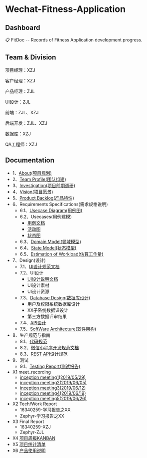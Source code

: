 # Wechat-Fitness-Application

## Dashboard

📋 FitDoc -- Records of Fitness Application development progress.

## Team & Division

项目经理：XZJ

客户经理：XZJ

产品经理：ZJL

UI设计：ZJL

前端：ZJL、XZJ

后端开发：ZJL、XZJ

数据库：XZJ

QA工程师：XZJ

## Documentation

* 1、[About(项目规划)](/Report/Documents/About.md)
* 2、[Team Profile(团队组建)](/Report/Documents/TeamProfile.md)
* 3、[Investigation(项目前期调研)](/Report/Documents/Investigation.md)
* 4、[Vision(项目愿景)](/Report/Documents/Vision.md)
* 5、[Product Backlog(产品特性)](/Report/Documents/ProductBacklog.md)
* 6、Requirements Specifications(需求规格说明)
  * 6.1、[Usecase Diagram(用例图)](/Report/Documents/RequirementsSpecifications/UsecaseDiagram.md)
  * 6.2、Usecases(用例建模)
    * [用例文档](/Report/Documents/RequirementsSpecifications/UsecaseDoc.md)
    * [活动图](/Report/Documents/RequirementsSpecifications/活动图.md)
    * [状态图](/Report/Documents/RequirementsSpecifications/状态图.md)
  * 6.3、[Domain Model(领域模型)](/Report/Documents/RequirementsSpecifications/DomainModel.md)
  * 6.4、[State Model(状态模型)](/Report/Documents/RequirementsSpecifications/StateModel.md)
  * 6.5、[Estimation of Workload(估算工作量)](/Report/Documents/RequirementsSpecifications/EstimationOfWorkloads.md)
* 7、Design(设计)
  * 7.1、[UI设计规范文档](/Report/Documents/Design/UIBacklog.md)
  * 7.2、UI设计
    * [UI设计说明文档](/Report/Documents/Design/UIDesignSpecifications.md)
    * UI设计素材
    * UI设计资源
  * 7.3、[Database Design(数据库设计)](/Report/Documents/Design/DatabaseDesign.md)
    * 用户及权限系统数据库设计
    * XX子系统数据课设计
    * 第三方数据评审结果
  * 7.4、[API设计](/Report/Documents/Design/APIDesign.md)
  * 7.5、[SoftWare Architecture(软件架构)](/Report/Documents/Design/SoftWareArchitecture.md)
* 8、生产规范与指南
  * 8.1、[代码规范](/Report/Documents/CodeSpecifications.md)
  * 8.2、[微信小程序开发规范文档](/Report/Documents/developDoc.md)
  * 8.3、[REST API设计规范](/Report/Documents/RestAPI.md)
* 9、测试
  * 9.1、[Testing Report(测试报告)](/Report/Documents/TestingReport.md)
* X1 meet_recording
  * [inception meeting1(2019/05/29)](/Report/Documents/MeetingRecords/Meeting1.md)
  * [inception meeting2(2019/06/05)](/Report/Documents/MeetingRecords/Meeting2.md)
  * [inception meeting3(2019/06/12)](/Report/Documents/MeetingRecords/Meeting3.md)
  * [inception meeting4(2019/06/19)](/Report/Documents/MeetingRecords/Meeting4.md)
  * [inception meeting5(2019/06/26)](/Report/Documents/MeetingRecords/Meeting5.md)
* X2 Tech/Work Report
  * 16340259-学习报告之XX
  * Zephyr-学习报告之XX
* X3 Final Report
  * 16340259-XZJ
  * Zephyr-ZJL
* X4 [项目周报KANBAN](https://github.com/orgs/fitnote/projects)
* X5 [项目统计清单](/Report/Documents/WorkSummary.md)
* X6 [产品使用说明](/Report/Documents/UsageIntroductions.md)

